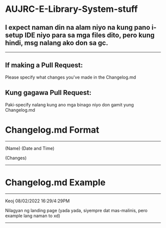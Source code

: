 # AUJRC-E-Library-System-stuff

## I expect naman din na alam niyo na kung pano i-setup IDE niyo para sa mga files dito, pero kung hindi, msg nalang ako don sa gc.

****
## If making a Pull Request:

Please specify what changes you've made in the Changelog.md

## Kung gagawa Pull Request:

Paki-specify nalang kung ano mga binago niyo don gamit yung Changelog.md

# Changelog.md Format
****
(Name) (Date and Time)

(Changes)

****
# Changelog.md Example
****
Keoj 08/02/2022 16:29/4:29PM

Nilagyan ng landing page (yada yada, siyempre dat mas-malinis, pero example lang naman to xd)
****
